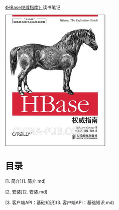 [《HBase权威指南》](https://book.douban.com/subject/25784835/)读书笔记

![](img/cover.jpg)

# 目录

[1. 简介](1. 简介.md)

[2. 安装](2. 安装.md)

[3. 客户端API：基础知识](3. 客户端API：基础知识.md)
